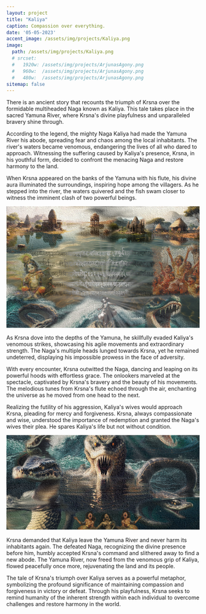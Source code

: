 ```yaml
---
layout: project
title: "Kaliya"
caption: Compassion over everything.
date: '05-05-2023'
accent_image: /assets/img/projects/Kaliya.png   
image: 
  path: /assets/img/projects/Kaliya.png
  # srcset: 
  #   1920w: /assets/img/projects/ArjunasAgony.png
  #   960w:  /assets/img/projects/ArjunasAgony.png
  #   480w:  /assets/img/projects/ArjunasAgony.png
sitemap: false
---
```


There is an ancient story that recounts the triumph of Krsna over the formidable multiheaded Naga known as Kaliya. This tale takes place in the sacred Yamuna River, where Krsna's divine playfulness and unparalleled bravery shine through.

According to the legend, the mighty Naga Kaliya had made the Yamuna River his abode, spreading fear and chaos among the local inhabitants. The river's waters became venomous, endangering the lives of all who dared to approach. Witnessing the suffering caused by Kaliya's presence, Krsna, in his youthful form, decided to confront the menacing Naga and restore harmony to the land.

When Krsna appeared on the banks of the Yamuna with his flute, his divine aura illuminated the surroundings, inspiring hope among the villagers. As he stepped into the river, the waters quivered and the fish swam closer to witness the imminent clash of two powerful beings.

![alt text](/assets/img/projects/topKaliya.png)

As Krsna dove into the depths of the Yamuna, he skillfully evaded Kaliya's venomous strikes, showcasing his agile movements and extraordinary strength. The Naga's multiple heads lunged towards Krsna, yet he remained undeterred, displaying his impossible prowess in the face of adversity.

With every encounter, Krsna outwitted the Naga, dancing and leaping on its powerful hoods with effortless grace. The onlookers marveled at the spectacle, captivated by Krsna's bravery and the beauty of his movements. The melodious tunes from Krsna's flute echoed through the air, enchanting the universe as he moved from one head to the next.

Realizing the futility of his aggression, Kaliya's wives would approach Krsna, pleading for mercy and forgiveness. Krsna, always compassionate and wise, understood the importance of redemption and granted the Naga's wives their plea. He spares Kaliya's life but not without condition.

![alt text](/assets/img/projects/boyKaliya.png)

Krsna demanded that Kaliya leave the Yamuna River and never harm its inhabitants again. The defeated Naga, recognizing the divine presence before him, humbly accepted Krsna's command and slithered away to find a new abode. The Yamuna River, now freed from the venomous grip of Kaliya, flowed peacefully once more, rejuvenating the land and its people.

The tale of Krsna's triumph over Kaliya serves as a powerful metaphor, symbolizing the profound significance of maintaining compassion and forgiveness in victory or defeat. Through his playfulness, Krsna seeks to remind humanity of the inherent strength within each individual to overcome challenges and restore harmony in the world.
